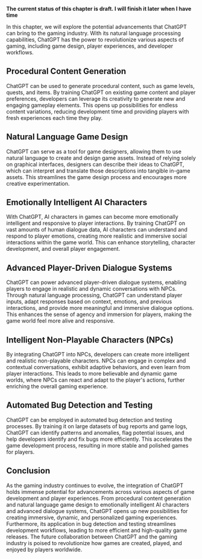 **The current status of this chapter is draft. I will finish it later when I have time**

In this chapter, we will explore the potential advancements that ChatGPT can bring to the gaming industry. With its natural language processing capabilities, ChatGPT has the power to revolutionize various aspects of gaming, including game design, player experiences, and developer workflows.

Procedural Content Generation
-----------------------------

ChatGPT can be used to generate procedural content, such as game levels, quests, and items. By training ChatGPT on existing game content and player preferences, developers can leverage its creativity to generate new and engaging gameplay elements. This opens up possibilities for endless content variations, reducing development time and providing players with fresh experiences each time they play.

Natural Language Game Design
----------------------------

ChatGPT can serve as a tool for game designers, allowing them to use natural language to create and design game assets. Instead of relying solely on graphical interfaces, designers can describe their ideas to ChatGPT, which can interpret and translate those descriptions into tangible in-game assets. This streamlines the game design process and encourages more creative experimentation.

Emotionally Intelligent AI Characters
-------------------------------------

With ChatGPT, AI characters in games can become more emotionally intelligent and responsive to player interactions. By training ChatGPT on vast amounts of human dialogue data, AI characters can understand and respond to player emotions, creating more realistic and immersive social interactions within the game world. This can enhance storytelling, character development, and overall player engagement.

Advanced Player-Driven Dialogue Systems
---------------------------------------

ChatGPT can power advanced player-driven dialogue systems, enabling players to engage in realistic and dynamic conversations with NPCs. Through natural language processing, ChatGPT can understand player inputs, adapt responses based on context, emotions, and previous interactions, and provide more meaningful and immersive dialogue options. This enhances the sense of agency and immersion for players, making the game world feel more alive and responsive.

Intelligent Non-Playable Characters (NPCs)
------------------------------------------

By integrating ChatGPT into NPCs, developers can create more intelligent and realistic non-playable characters. NPCs can engage in complex and contextual conversations, exhibit adaptive behaviors, and even learn from player interactions. This leads to more believable and dynamic game worlds, where NPCs can react and adapt to the player's actions, further enriching the overall gaming experience.

Automated Bug Detection and Testing
-----------------------------------

ChatGPT can be employed in automated bug detection and testing processes. By training it on large datasets of bug reports and game logs, ChatGPT can identify patterns and anomalies, flag potential issues, and help developers identify and fix bugs more efficiently. This accelerates the game development process, resulting in more stable and polished games for players.

Conclusion
----------

As the gaming industry continues to evolve, the integration of ChatGPT holds immense potential for advancements across various aspects of game development and player experiences. From procedural content generation and natural language game design to emotionally intelligent AI characters and advanced dialogue systems, ChatGPT opens up new possibilities for creating immersive, dynamic, and personalized gaming experiences. Furthermore, its application in bug detection and testing streamlines development workflows, leading to more efficient and high-quality game releases. The future collaboration between ChatGPT and the gaming industry is poised to revolutionize how games are created, played, and enjoyed by players worldwide.
